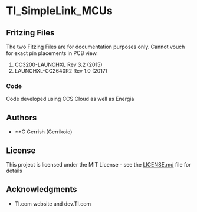 # TI_SimpleLink_MCUs

## Fritzing Files

The two Fitzing Files are for documentation purposes only. Cannot vouch for exact pin placements in PCB view.

1. CC3200-LAUNCHXL Rev 3.2 (2015)
2. LAUNCHXL-CC2640R2 Rev 1.0 (2017)


### Code

Code developed using CCS Cloud as well as Energia

## Authors

* **C Gerrish (Gerrikoio)

## License

This project is licensed under the MIT License - see the [LICENSE.md](LICENSE.md) file for details

## Acknowledgments

* TI.com website and dev.TI.com

